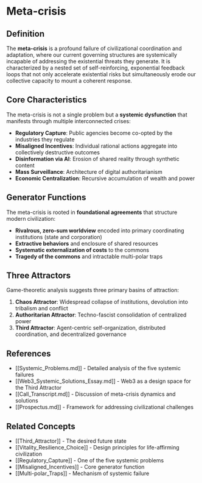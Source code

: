 # Meta-crisis

## Definition

The **meta-crisis** is a profound failure of civilizational coordination and adaptation, where our current governing structures are systemically incapable of addressing the existential threats they generate. It is characterized by a nested set of self-reinforcing, exponential feedback loops that not only accelerate existential risks but simultaneously erode our collective capacity to mount a coherent response.

## Core Characteristics

The meta-crisis is not a single problem but a **systemic dysfunction** that manifests through multiple interconnected crises:

- **Regulatory Capture**: Public agencies become co-opted by the industries they regulate
- **Misaligned Incentives**: Individual rational actions aggregate into collectively destructive outcomes  
- **Disinformation via AI**: Erosion of shared reality through synthetic content
- **Mass Surveillance**: Architecture of digital authoritarianism
- **Economic Centralization**: Recursive accumulation of wealth and power

## Generator Functions

The meta-crisis is rooted in **foundational agreements** that structure modern civilization:

- **Rivalrous, zero-sum worldview** encoded into primary coordinating institutions (state and corporation)
- **Extractive behaviors** and enclosure of shared resources
- **Systematic externalization of costs** to the commons
- **Tragedy of the commons** and intractable multi-polar traps

## Three Attractors

Game-theoretic analysis suggests three primary basins of attraction:

1. **Chaos Attractor**: Widespread collapse of institutions, devolution into tribalism and conflict
2. **Authoritarian Attractor**: Techno-fascist consolidation of centralized power
3. **Third Attractor**: Agent-centric self-organization, distributed coordination, and decentralized governance

## References

- [[Systemic_Problems.md]] - Detailed analysis of the five systemic failures
- [[Web3_Systemic_Solutions_Essay.md]] - Web3 as a design space for the Third Attractor
- [[Call_Transcript.md]] - Discussion of meta-crisis dynamics and solutions
- [[Prospectus.md]] - Framework for addressing civilizational challenges

## Related Concepts

- [[Third_Attractor]] - The desired future state
- [[Vitality_Resilience_Choice]] - Design principles for life-affirming civilization
- [[Regulatory_Capture]] - One of the five systemic problems
- [[Misaligned_Incentives]] - Core generator function
- [[Multi-polar_Traps]] - Mechanism of systemic failure
